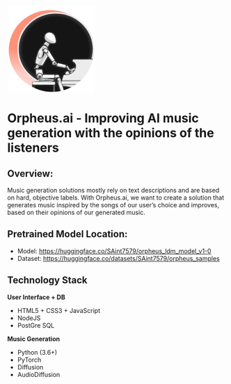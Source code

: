 <img src="images/orph.png" alt="Alt Text" width="200" height="200"></img>
# Orpheus.ai - Improving AI music generation with the opinions of the listeners

## Overview:
Music generation solutions mostly rely on text descriptions and are based on hard, objective labels. With Orpheus.ai, we want to create a solution that generates music inspired by the songs of our user’s choice and improves, based on their opinions of our generated music. 

## Pretrained Model Location:
- Model: https://huggingface.co/SAint7579/orpheus_ldm_model_v1-0
- Dataset: https://huggingface.co/datasets/SAint7579/orpheus_samples

## Technology Stack

<b> User Interface + DB </b>
- HTML5 + CSS3 + JavaScript
- NodeJS
- PostGre SQL

<b> Music Generation </b>
- Python (3.6+)
- PyTorch
- Diffusion
- AudioDiffusion




